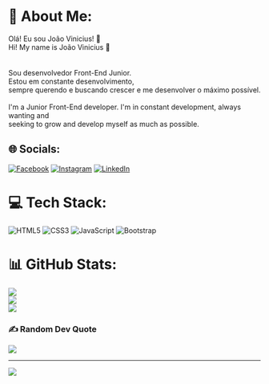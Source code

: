 # 💫 About Me:
Olá! Eu sou João Vinicius! 👋<br>Hi! My name is João Vinicius 👋<br><br><br>Sou desenvolvedor Front-End Junior. <br>
Estou em constante desenvolvimento, <br>sempre querendo e buscando crescer e me desenvolver o máximo possível. <br><br>I'm a Junior Front-End developer. I'm in constant development, always wanting and<br>seeking to grow and develop myself as much as possible.


## 🌐 Socials:
[![Facebook](https://img.shields.io/badge/Facebook-%231877F2.svg?logo=Facebook&logoColor=white)](https://www.facebook.com/joaovinicius.logarezodemoraes) [![Instagram](https://img.shields.io/badge/Instagram-%23E4405F.svg?logo=Instagram&logoColor=white)](https://www.instagram.com/joao_vinildm/) [![LinkedIn](https://img.shields.io/badge/LinkedIn-%230077B5.svg?logo=linkedin&logoColor=white)](https://www.linkedin.com/in/joaovinii/) 

# 💻 Tech Stack:
![HTML5](https://img.shields.io/badge/html5-%23E34F26.svg?style=for-the-badge&logo=html5&logoColor=white) ![CSS3](https://img.shields.io/badge/css3-%231572B6.svg?style=for-the-badge&logo=css3&logoColor=white) ![JavaScript](https://img.shields.io/badge/javascript-%23323330.svg?style=for-the-badge&logo=javascript&logoColor=%23F7DF1E) ![Bootstrap](https://img.shields.io/badge/bootstrap-%23563D7C.svg?style=for-the-badge&logo=bootstrap&logoColor=white)
# 📊 GitHub Stats:
![](https://github-readme-stats.vercel.app/api?username=JoaoVinii1&theme=synthwave&hide_border=false&include_all_commits=true&count_private=false)<br/>
![](https://github-readme-streak-stats.herokuapp.com/?user=JoaoVinii1&theme=synthwave&hide_border=false)<br/>
![](https://github-readme-stats.vercel.app/api/top-langs/?username=JoaoVinii1&theme=synthwave&hide_border=false&include_all_commits=true&count_private=false&layout=compact)

### ✍️ Random Dev Quote
![](https://quotes-github-readme.vercel.app/api?type=horizontal&theme=dark)

---
[![](https://visitcount.itsvg.in/api?id=JoaoVinii1&icon=0&color=0)](https://visitcount.itsvg.in)

<!-- Proudly created with GPRM ( https://gprm.itsvg.in ) -->
